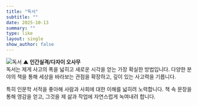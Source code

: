 ```yaml
---
title: "독서"
subtitle: ""
date: 2025-10-13
summary: ""
type: like
layout: single
show_author: false
---
```


![독서](hslike/book1.jpg)
**▲ 인간실격/다자이 오사무**<br>
독서는 제게 사고의 폭을 넓히고 새로운 시각을 얻는 가장 확실한 방법입니다.
다양한 분야의 책을 통해 세상을 바라보는 관점을 확장하고, 깊이 있는 사고력을 기릅니다.

특히 인문학 서적을 좋아해 사람과 사회에 대한 이해를 넓히려 노력합니다.
책 속 문장을 통해 영감을 얻고, 그것을 제 삶과 작업에 자연스럽게 녹여내려 합니다.